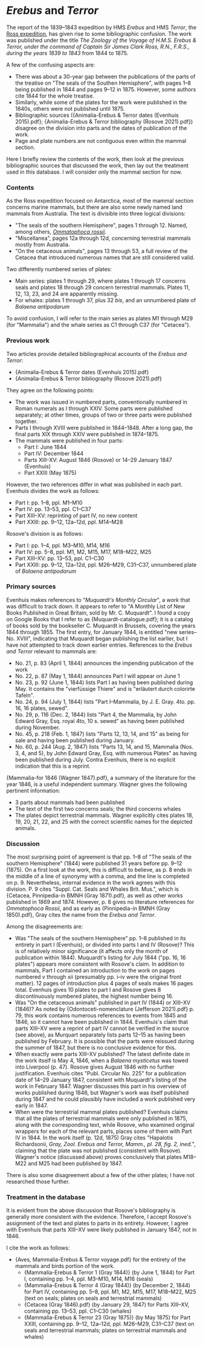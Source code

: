 # _Erebus_ and _Terror_

The report of the 1839–1843 expedition by HMS _Erebus_ and HMS _Terror_, the
[Ross expedition](https://en.wikipedia.org/wiki/Ross_expedition), has given rise to some
bibliographic confusion. The work was published under the title _The Zoology of the
Voyage of H.M.S. Erebus & Terror, under the command of Captain Sir James Clark Ross,
R.N., F.R.S., during the years 1839 to 1843_ from 1844 to 1875.

A few of the confusing aspects are:

- There was about a 30-year gap between the publications of the parts of the treatise on
  "The seals of the Southen Hemisphere", with pages 1–8 being published in 1844 and
  pages 9–12 in 1875. However, some authors cite 1844 for the whole treatise.
- Similarly, while some of the plates for the work were published in the 1840s, others
  were not published until 1875.
- Bibliographic sources ({Animalia-Erebus & Terror dates (Evenhuis 2015).pdf};
  {Animalia-Erebus & Terror bibliography (Rosove 2021).pdf}) disagree on the division
  into parts and the dates of publication of the work.
- Page and plate numbers are not contiguous even within the mammal section.

Here I briefly review the contents of the work, then look at the previous bibliographic
sources that discussed the work, then lay out the treatment used in this database. I
will consider only the mammal section for now.

### Contents

As the Ross expedition focused on Antarctica, most of the mammal section concerns marine
mammals, but there are also some newly named land mammals from Australia. The text is
divisible into three logical divisions:

- "The seals of the southern Hemisphere", pages 1 through 12. Named, among others,
  [_Ommatophoca rossii_](/t/Ommatophoca_rossii).
- "Miscellanea", pages 12a through 12d, concerning terrestrial mammals mostly from
  Australia.
- "On the cetaceous animals", pages 13 through 53, a full review of the Cetacea that
  introduced numerous names that are still considered valid.

Two differently numbered series of plates:

- Main series: plates 1 through 29, where plates 1 through 17 concerns seals and plates
  18 through 29 concern terrestrial mammals. Plates 11, 12, 13, 23, and 24 are
  apparently missing.
- For whales: plates 1 through 37, plus 32 _bis_, and an unnumbered plate of _Balaena
  antipodarum_

To avoid confusion, I will refer to the main series as plates M1 through M29 (for
"Mammalia") and the whale series as C1 through C37 (for "Cetacea").

### Previous work

Two articles provide detailed bibliographical accounts of the _Erebus and Terror_:

- {Animalia-Erebus & Terror dates (Evenhuis 2015).pdf}
- {Animalia-Erebus & Terror bibliography (Rosove 2021).pdf}

They agree on the following points:

- The work was issued in numbered parts, conventionally numbered in Roman numerals as I
  through XXIV. Some parts were published separately; at other times, groups of two or
  three parts were published together.
- Parts I through XVIII were published in 1844–1848. After a long gap, the final parts
  XIX through XXIV were published in 1874–1875.
- The mammals were published in four parts:
  - Part I: June 1844
  - Part IV: December 1844
  - Parts XIII–XV: August 1846 (Rosove) or 14–29 January 1847 (Evenhuis)
  - Part XXIII (May 1875)

However, the two references differ in what was published in each part. Evenhuis divides
the work as follows:

- Part I: pp. 1–8, ppl. M1–M10
- Part IV: pp. 13–53, ppl. C1–C37
- Part XIII–XV: reprinting of part IV, no new content
- Part XXIII: pp. 9–12, 12a–12d, ppl. M14–M28

Rosove's division is as follows:

- Part I: pp. 1–4, ppl. M3–M10, M14, M16
- Part IV: pp. 5–8, ppl. M1, M2, M15, M17, M18–M22, M25
- Part XIII–XV: pp. 13–53, ppl. C1–C30
- Part XXIII: pp. 9–12, 12a–12d, ppl. M26–M29, C31–C37, unnumbered plate of _Balaena
  antipodarum_

### Primary sources

Evenhuis makes references to "_Muquardt's Monthly Circular_", a work that was difficult
to track down. It appears to refer to "A Monthly List of New Books Published in Great
Britain, sold by Mr. C. Muquardt". I found a copy on Google Books that I refer to as
{Muquardt-catalogue.pdf}; it is a catalog of books sold by the bookseller C. Muquardt in
Brussels, covering the years 1844 through 1855. The first entry, for January 1844, is
entitled "new series–No. XVIII", indicating that Muquardt began publishing the list
earlier, but I have not attempted to track down earlier entries. References to the
_Erebus and Terror_ relevant to mammals are:

- No. 21, p. 83 (April 1, 1844) announces the impending publication of the work
- No. 22, p. 87 (May 1, 1844) announces Part I will appear on June 1
- No. 23, p. 92 (June 1, 1844) lists Part I as having been published during May. It
  contains the "vierfüssige Thiere" and is "erläutert durch colorirte Tafeln".
- No. 24, p. 94 (July 1, 1844) lists "Part I–Mammalia, by J. E. Gray. 4to. pp. 16, 16
  plates, sewed".
- No. 29, p. 116 (Dec. 2, 1844) lists "Part 4, the Mammalia, by John Edward Gray, Esq.
  royal 4to, 10 s. sewed" as having been published during November.
- No. 45, p. 218 (Feb. 1, 1847) lists "Parts 12, 13, 14, and 15" as being for sale and
  having been published during January.
- No. 60, p. 244 (Aug. 2, 1847) lists "Parts 13, 14, and 15, Mammalia (Nos. 3, 4, and
  5), by John Edward Gray, Esq. with numerous Plates" as having been published during
  July. Contra Evenhuis, there is no explicit indication that this is a reprint.

{Mammalia-for 1846 (Wagner 1847).pdf}, a summary of the literature for the year 1846, is
a useful independent summary. Wagner gives the following pertinent information:

- 3 parts about mammals had been published
- The text of the first two concerns seals; the third concerns whales
- The plates depict terrestrial mammals. Wagner explicitly cites plates 18, 19, 20, 21,
  22, and 25 with the correct scientific names for the depicted animals.

### Discussion

The most surprising point of agreement is that pp. 1–8 of "The seals of the southern
Hemisphere" (1844) were published 31 years before pp. 9–12 (1875). On a first look at
the work, this is difficult to believe, as p. 8 ends in the middle of a line of synonymy
with a comma, and the line is completed on p. 9. Nevertheless, internal evidence in the
work agrees with this division. P. 9 cites "Suppl. Cat. Seals and Whales Brit. Mus.",
which is {Cetacea, Pinnipedia-in BMNH (Gray 1871).pdf}, as well as other works published
in 1869 and 1874. However, p. 8 gives no literature references for _Ommatophoca Rossii_,
and as early as {Pinnipedia-in BMNH (Gray 1850).pdf}, Gray cites the name from the
_Erebus and Terror_.

Among the disagreements are:

- Was "The seals of the southern Hemisphere" pp. 1–8 published in its entirety in part I
  (Evenhuis), or divided into parts I and IV (Rosove)? This is of relatively minor
  significance (it affects only the month of publication within 1844). Muquardt's
  listing for July 1844 ("pp. 16, 16 plates") appears more consistent with Rosove's
  claim. In addition to mammals, Part I contained an introduction to the work on pages
  numbered v through xii (presumably pp. i–iv were the original front matter). 12 pages
  of introduction plus 4 pages of seals makes 16 pages total. Evenhuis gives 10 plates
  to part I and Rosove gives 8 discontinuously numbered plates, the highest number
  being 16.
- Was "On the cetaceous animals" published in part IV (1844) or XIII–XV (1846)? As noted
  by {Odontoceti-nomenclature (Jefferson 2021).pdf} p. 79, this work contains numerous
  references to events from 1845 and 1846, so it cannot have been published in 1844.
  Evenhuis's claim that parts XIII–XV were a reprint of part IV cannot be verified in
  the source (see above), as Murquart separately lists parts 12–15 as having been
  published by February. It is possible that the parts were reissued during the summer
  of 1847, but there is no conclusive evidence for this.
- When exactly were parts XIII–XV published? The latest definite date in the work itself
  is May 4, 1846, when a _Balaena mysticetus_ was towed into Liverpool (p. 47). Rosove
  gives August 1846 with no further justification. Evenhuis cites "Publ. Circular No.
  225" for a publication date of 14–29 January 1847, consistent with Muquardt's listing
  of the work in February 1847. Wagner discusses this part in his overview of works
  published during 1846, but Wagner's work was itself published during 1847 and he could
  plausibly have included a work published very early in 1847.
- When were the terrestrial mammal plates published? Evenhuis claims that all the plates
  of terrestrial mammals were only published in 1875, along with the corresponding text,
  while Rosove, who examined original wrappers for each of the relevant parts, places
  some of them with Part IV in 1844. In the work itself (p. 12d, 1875) Gray cites
  "Hapalotis Richardsonii, _Gray, Zool. Erebus and Terror, Mamm., pl. 28, fig. 2,
  ined._", claiming that the plate was not published (consistent with Rosove). Wagner's
  notice (discussed above) proves conclusively that plates M18–M22 and M25 had been
  published by 1847.

There is also some disagreement about a few of the other plates; I have not researched
those further.

### Treatment in the database

It is evident from the above discussion that Rosove's bibliography is generally more
consistent with the evidence. Therefore, I accept Rosove's assignment of the text and
plates to parts in its entirety. However, I agree with Evenhuis that parts XIII–XV were
likely published in January 1847, not in 1846.

I cite the work as follows:

- {Aves, Mammalia-Erebus & Terror voyage.pdf} for the entirety of the mammals and birds
  portion of the work.
  - {Mammalia-Erebus & Terror 1 (Gray 1844)} (by June 1, 1844) for Part I, containing
    pp. 1–4, ppl. M3–M10, M14, M16 (seals)
  - {Mammalia-Erebus & Terror 4 (Gray 1844)} (by December 2, 1844) for Part IV,
    containing pp. 5–8, ppl. M1, M2, M15, M17, M18–M22, M25 (text on seals; plates on
    seals and terrestrial mammals)
  - {Cetacea (Gray 1846).pdf} (by January 29, 1847) for Parts XIII–XV, containing pp.
    13–53, ppl. C1–C30 (whales)
  - {Mammalia-Erebus & Terror 23 (Gray 1875)} (by May 1875) for Part XXIII, containing
    pp. 9–12, 12a–12d, ppl. M26–M29, C31–C37 (text on seals and terrestrial mammals;
    plates on terrestrial mammals and whales)
